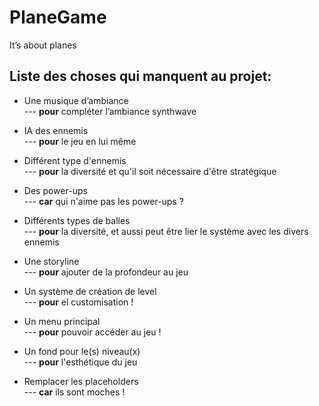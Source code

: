 # PlaneGame

It’s about planes


<h2>Liste des choses qui manquent au projet:</h2>

- Une musique d’ambiance\
--- **pour** compléter l’ambiance synthwave

- IA des ennemis\
--- **pour** le jeu en lui même

- Différent type d'ennemis\
--- **pour** la diversité et qu'il soit nécessaire d'être stratégique

- Des power-ups\
--- **car** qui n'aime pas les power-ups ?

- Différents types de balles\
--- **pour** la diversité, et aussi peut être lier le système avec les divers ennemis

- Une storyline\
--- **pour** ajouter de la profondeur au jeu

- Un système de création de level\
--- **pour** el customisation !

- Un menu principal\
--- **pour** pouvoir accéder au jeu !

- Un fond pour le(s) niveau(x)\
--- **pour** l'esthétique du jeu

- Remplacer les placeholders\
--- **car** ils sont moches !
